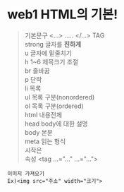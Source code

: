 # web1 HTML의 기본!
> 기본문구 <...> ..... </...> TAG    
> strong 글자를 **진하게**  
> u      글자에 밑줄치기  
> h 1~6  제목크기 조절   
> br     줄바꿈  
> p      단락  
> li     목록  
> ul     목록 구분(nonordered)  
> ol     목록 구분(ordered)  
> html   내용전체  
> head   body에 대한 설명  
> body   본문  
> meta   읽는 형식  
> 시작은 <!doctype html>  
> 속성 <tag ...="..."  ...="...">  
  ```
  이미지 가져오기
Ex)<img src="주소" width="크기">    
```
